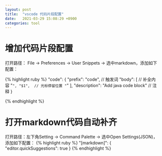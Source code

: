```yaml
---
layout: post
title:  "vscode 代码片段配置"
date:   2021-03-29 15:08:29 +0900
categories: tool
---
```


# 增加代码片段配置

打开路径： File -> Preferences -> User Snippets -> 选中markdown，添加如下配置：

{% highlight ruby %}
"code": {
    "prefix": "code",  // 触发词
    "body": [  // 补全内容
        "```",
        "$1",  // 光标停留位置
        "```"
    ],
    "description": "Add java code block"  // 注释
}

{% endhighlight %}
# 打开markdown代码自动补齐

打开路径：左下角Setting -> Command Palette -> 选中Open Settings(JSON)，添加如下配置：
{% highlight ruby %}
"[markdown]":  {
        "editor.quickSuggestions": true
}
{% endhighlight %}
